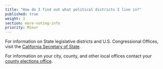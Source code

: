 ```yaml
---
title: "How do I find out what political districts I live in?"
published: true
weight: 3
section: more-voting-info
priority: Minor
---
```

For information on State legislative districts and U.S. Congressional Offices, visit the [California Secretary of State](http://www.sos.ca.gov/elections/additional-elections-information/who-are-my-representatives/).

For information on your city, county, and other local offices contact your [county elections office](http://www.sos.ca.gov/elections/voting-resources/new-voters/county-elections-offices/).
